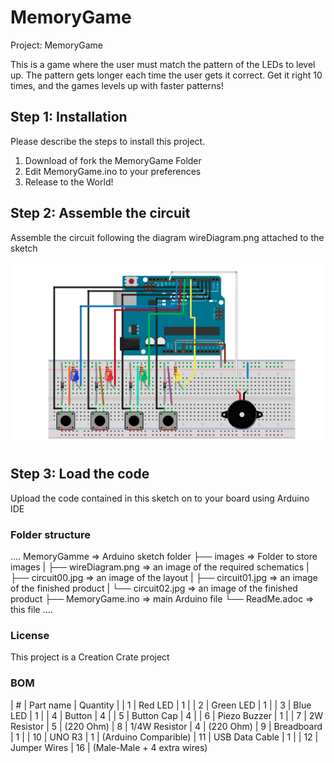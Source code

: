 # MemoryGame

Project: MemoryGame

This is a game where the user must match the pattern of the LEDs to level up. 
The pattern gets longer each time the user gets it correct. 
Get it right 10 times, and the games levels up with faster patterns!

## Step 1: Installation
Please describe the steps to install this project.

1. Download of fork the MemoryGame Folder
2. Edit MemoryGame.ino to your preferences
3. Release to the World!

## Step 2: Assemble the circuit

Assemble the circuit following the diagram wireDiagram.png attached to the sketch

![Wire diagram](/images/wireDiagram.png)

## Step 3: Load the code

Upload the code contained in this sketch on to your board using Arduino IDE

### Folder structure

....
 MemoryGamme              => Arduino sketch folder
  ├── images              => Folder to store images
  |     ├── wireDiagram.png     => an image of the required schematics
  |     ├── circuit00.jpg       => an image of the layout
  |     ├── circuit01.jpg       => an image of the finished product
  |     └── circuit02.jpg       => an image of the finished product
  ├── MemoryGame.ino      => main Arduino file
  └── ReadMe.adoc         => this file
....

### License

This project is a Creation Crate project

### BOM

| #  | Part name      | Quantity    |
| 1  | Red LED        | 1           |
| 2  | Green LED      | 1           |
| 3  | Blue LED       | 1           |
| 4  | Button         | 4           |
| 5  | Button Cap     | 4           |
| 6  | Piezo Buzzer   | 1           |
| 7  | 2W Resistor    | 5           | (220 Ohm)
| 8  | 1/4W Resistor  | 4           | (220 Ohm)
| 9  | Breadboard     | 1           |
| 10 | UNO R3         | 1           | (Arduino Comparible)
| 11 | USB Data Cable | 1           |
| 12 | Jumper Wires   | 16          | (Male-Male + 4 extra wires)
